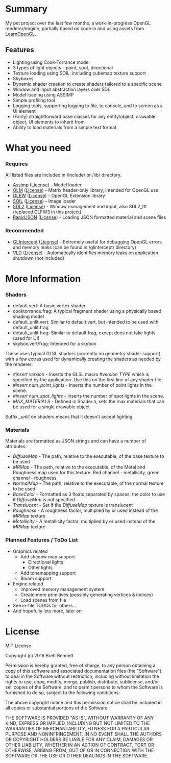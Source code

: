 # Summary #

My pet project over the last few months, a work-in-progress OpenGL renderer/engine, partially based on code in and using assets from [LearnOpenGL](http://learnopengl.com/).

## Features ##

* Lighting using Cook-Torrance model
* 3 types of light objects - point, spot, directional
* Texture loading using SOIL, including cubemap texture support
* Skyboxes
* Dynamic shader creation to create shaders tailored to a specific scene
* Window and input abstraction layers over SDL
* Model loading using ASSIMP
* Simple profiling tool
* Logging tools, supporting logging to file, to console, and to screen as a UI element
* (Fairly) straightforward base classes for any entity/object, drawable object, UI elements to inherit from
* Ability to load materials from a simple text format

# What you need #

### Requires ###
All listed files are included in /include/ or /lib/ directory.

* [Assimp](http://www.assimp.org/) ([License](http://www.assimp.org/main_license.html)) - Model loader
* [GLM](http://glm.g-truc.net/) ([License](http://glm.g-truc.net/copying.txt)) - Matrix header-only library, intended for OpenGL use
* [GLEW](http://glew.sourceforge.net/) ([License](https://github.com/nigels-com/glew#copyright-and-licensing)) - OpenGL Extension library
* [SOIL](http://www.lonesock.net/soil.html) ([License](http://www.lonesock.net/soil.html)) - Image loader
* [SDL2](https://www.libsdl.org/) ([License](https://www.libsdl.org/license.php)) - Window management and input, also SDL2_ttf (replaced GLFW3 in this project)
* [RapidJSON](http://rapidjson.org/) ([License](https://github.com/miloyip/rapidjson/blob/master/license.txt)) - Loading JSON formatted material and scene files

### Recommended ###

* [GLIntercept](https://github.com/dtrebilco/glintercept) ([License](https://github.com/dtrebilco/glintercept/blob/master/Docs/license.txt)) - Extremely useful for debugging OpenGL errors and memory leaks (can be found in /glintercept/ directory)
* [VLD](https://vld.codeplex.com/) ([License](https://vld.codeplex.com/SourceControl/latest#COPYING.txt)) - Automatically identifies memory leaks on application shutdown (not included)

# More Information #
### Shaders ###

* default.vert: A basic vertex shader
* cooktorrance.frag: A typical fragment shader using a physically based shading model
* default_unlit.vert: Similar to default.vert, but intended to be used with default_unlit.frag
* detault_unlit.frag: Similar to default.frag, except does not take lights (used for UI)
* skybox.vert/frag: Intended for a skybox

These uses typical GLSL shaders (currently no geometry shader support) with a few extras used for dynamically creating the shaders as needed by the renderer:

* *#insert version* - Inserts the GLSL macro *#version TYPE* which is specified by the application. Use this on the first line of any shader file.
* *#insert num_point_lights* - Inserts the number of point lights in the scene.
* *#insert num_spot_lights* - Inserts the number of spot lights in the scene.
* *MAX_MATERIALS* - Defined in Shader.h, sets the max materials that can be used for a single drawable object

Suffix *_unlit* on shaders means that it doesn't accept lighting

### Materials ###

Materials are formatted as JSON strings and can have a number of attributes:

* *DiffuseMap* - The path, relative to the executable, of the base texture to be used
* *MRMap* - The path, relative to the executable, of the Metal and Roughness map used for this texture. Red channel - metallicity, green channel - roughness
* *NormalMap* - The path, relative to the executable, of the normal texture to be used
* *BaseColor* - Formatted as 3 floats separated by spaces, the color to use if *DiffuseMap* is not specified
* *Translucent* - Set if the *DiffuseMap* texture is translucent
* *Roughness* - A roughness factor, multiplied by or used instead of the *MRMap* texture
* *Metallicity* - A metallicity factor, multiplied by or used instead of the *MRMap* texture

### Planned Features / ToDo List ###

* Graphics related
    * Add shadow map support
        * Directional lights
        * Other lights
    * Add tonemapping support
    * Bloom support
* Engine related
    * Improved memory management system
    * Create more primitives (possibly generating vertices & indices)
    * Load scenes from file
* See in-file TODOs for others...
* And hopefully lots more, later on

# License #

MIT License

Copyright (c) 2016 Brett Bennett

Permission is hereby granted, free of charge, to any person obtaining a copy
of this software and associated documentation files (the "Software"), to deal
in the Software without restriction, including without limitation the rights
to use, copy, modify, merge, publish, distribute, sublicense, and/or sell
copies of the Software, and to permit persons to whom the Software is
furnished to do so, subject to the following conditions:

The above copyright notice and this permission notice shall be included in all
copies or substantial portions of the Software.

THE SOFTWARE IS PROVIDED "AS IS", WITHOUT WARRANTY OF ANY KIND, EXPRESS OR
IMPLIED, INCLUDING BUT NOT LIMITED TO THE WARRANTIES OF MERCHANTABILITY,
FITNESS FOR A PARTICULAR PURPOSE AND NONINFRINGEMENT. IN NO EVENT SHALL THE
AUTHORS OR COPYRIGHT HOLDERS BE LIABLE FOR ANY CLAIM, DAMAGES OR OTHER
LIABILITY, WHETHER IN AN ACTION OF CONTRACT, TORT OR OTHERWISE, ARISING FROM,
OUT OF OR IN CONNECTION WITH THE SOFTWARE OR THE USE OR OTHER DEALINGS IN THE
SOFTWARE.